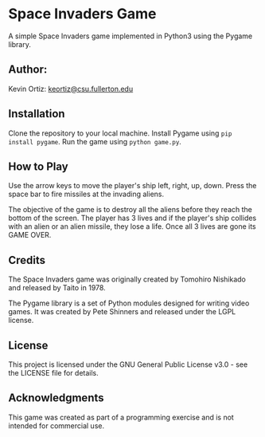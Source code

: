 # Space Invaders Game
A simple Space Invaders game implemented in Python3 using the Pygame library.

## Author:

Kevin Ortiz: keortiz@csu.fullerton.edu

## Installation
Clone the repository to your local machine.
Install Pygame using `pip install pygame`.
Run the game using `python game.py`.

## How to Play
Use the arrow keys to move the player's ship left, right, up, down. Press the space bar to fire missiles at the invading aliens.

The objective of the game is to destroy all the aliens before they reach the bottom of the screen. The player has 3 lives and if the player's ship collides with an alien or an alien missile, they lose a life. Once all 3 lives are gone its GAME OVER.

## Credits
The Space Invaders game was originally created by Tomohiro Nishikado and released by Taito in 1978.

The Pygame library is a set of Python modules designed for writing video games. It was created by Pete Shinners and released under the LGPL license.

## License
This project is licensed under the GNU General Public License v3.0 - see the LICENSE file for details.

## Acknowledgments
This game was created as part of a programming exercise and is not intended for commercial use.
